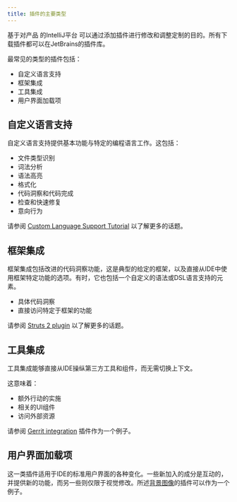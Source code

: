 ```yaml
---
title: 插件的主要类型
---
```


基于对产品 的IntelliJ平台 可以通过添加插件进行修改和调整定制的目的。所有下载插件都可以在JetBrains的插件库。

最常见的类型的插件包括：

* 自定义语言支持
* 框架集成
* 工具集成
* 用户界面加载项

## 自定义语言支持

自定义语言支持提供基本功能与特定的编程语言工作。这包括：

* 文件类型识别
* 词法分析
* 语法高亮
* 格式化
* 代码洞察和代码完成
* 检查和快速修复
* 意向行为

请参阅 [Custom Language Support Tutorial](../tutorials/custom_language_support_tutorial.md) 以了解更多的话题。

## 框架集成

框架集成包括改进的代码洞察功能，这是典型的给定的框架，以及直接从IDE中使用框架特定功能的选项。有时，它也包括一个自定义的语法或DSL语言支持的元素。

* 具体代码洞察
* 直接访问特定于框架的功能

请参阅 [Struts 2 plugin](https://plugins.jetbrains.com/plugin/1698) 以了解更多的话题。

## 工具集成

工具集成能够直接从IDE操纵第三方工具和组件，而无需切换上下文。

这意味着：

* 额外行动的实施
* 相关的UI组件
* 访问外部资源

请参阅 [Gerrit integration](https://plugins.jetbrains.com/plugin/7272?pr=idea) 插件作为一个例子。

## 用户界面加载项

这一类插件适用于IDE的标准用户界面的各种变化。一些新加入的成分是互动的，并提供新的功能，而另一些则仅限于视觉修改。所述[背景图像](https://plugins.jetbrains.com/plugin/72)的插件可以作为一个例子。


